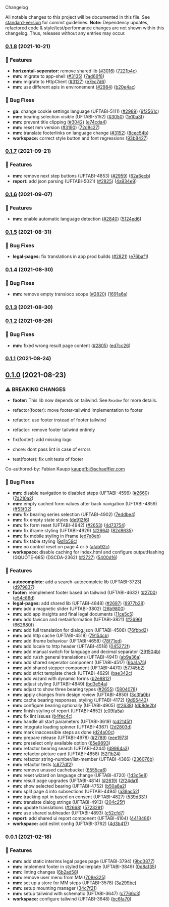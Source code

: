  Changelog

All notable changes to this project will be documented in this file. See [standard-version](https://github.com/conventional-changelog/standard-version) for commit guidelines.
**Note:** Dependency updates, refactored code & style/test/performance changes are not shown within this changelog. Thus, releases without any entries may occur.

### [0.1.8](https://github.com/Schaeffler-Group/frontend-schaeffler/compare/mm-v0.1.8...mm-v0.1.7) (2021-10-21)


### 🎸 Features

* **horizontal-seperator:** remove shared lib ([#3016](https://github.com/Schaeffler-Group/frontend-schaeffler/issues/3016)) ([7221b4c](https://github.com/Schaeffler-Group/frontend-schaeffler/commit/7221b4c54ece6899ff3027a523ab9ee0a2f3ea07))
* **mm:** migrate to app-shell ([#3135](https://github.com/Schaeffler-Group/frontend-schaeffler/issues/3135)) ([7ad66f8](https://github.com/Schaeffler-Group/frontend-schaeffler/commit/7ad66f8b8fd4ae438a0a68a6bcca9aea266fc3bb))
* **mm:** migrate to HttpClient ([#3127](https://github.com/Schaeffler-Group/frontend-schaeffler/issues/3127)) ([e7ec7d6](https://github.com/Schaeffler-Group/frontend-schaeffler/commit/e7ec7d63549df1f6db8145cd7be47d6d736ab534))
* **mm:** use different apis in environement ([#2984](https://github.com/Schaeffler-Group/frontend-schaeffler/issues/2984)) ([b20e4ac](https://github.com/Schaeffler-Group/frontend-schaeffler/commit/b20e4ac0a2620e0f1b0643beb713dc93a0210df8))


### 🐛 Bug Fixes

* **ga:** change cookie settings language (UFTABI-5111) ([#2989](https://github.com/Schaeffler-Group/frontend-schaeffler/issues/2989)) ([9f2561c](https://github.com/Schaeffler-Group/frontend-schaeffler/commit/9f2561c2fd0b024fc6922b123041265b9e877b47))
* **mm:** bearing selection visible (UFTABI-5152) ([#3050](https://github.com/Schaeffler-Group/frontend-schaeffler/issues/3050)) ([1e10a3f](https://github.com/Schaeffler-Group/frontend-schaeffler/commit/1e10a3f5bde5f10fa38d224f33f19846812edcea))
* **mm:** prevent title clipping ([#3042](https://github.com/Schaeffler-Group/frontend-schaeffler/issues/3042)) ([e74cda4](https://github.com/Schaeffler-Group/frontend-schaeffler/commit/e74cda4ec943f31542a70e457c56a91a190b3c49))
* **mm:** reset mm version ([#3190](https://github.com/Schaeffler-Group/frontend-schaeffler/issues/3190)) ([72d8c27](https://github.com/Schaeffler-Group/frontend-schaeffler/commit/72d8c27266d566db5407c682ce5bcf750908198b))
* **mm:** translate footerlinks on language change ([#3152](https://github.com/Schaeffler-Group/frontend-schaeffler/issues/3152)) ([8cec54b](https://github.com/Schaeffler-Group/frontend-schaeffler/commit/8cec54bad0cbc78d7585903da3d7ca15ecc9a23d))
* **workspace:** correct style button and font regressions ([93b8427](https://github.com/Schaeffler-Group/frontend-schaeffler/commit/93b8427b40554a19024ea30d765c546965d2f0e9))

### [0.1.7](https://github.com/Schaeffler-Group/frontend-schaeffler/compare/mm-v0.1.7...mm-v0.1.6) (2021-09-21)


### 🎸 Features

* **mm:** remove next step buttons (UFTABI-4853) ([#2959](https://github.com/Schaeffler-Group/frontend-schaeffler/issues/2959)) ([62a6ecb](https://github.com/Schaeffler-Group/frontend-schaeffler/commit/62a6ecb9efd0d2b33170a6eec6d83109680ef111))
* **report:** add json parsing (UFTABI-5021) ([#2825](https://github.com/Schaeffler-Group/frontend-schaeffler/issues/2825)) ([4a934e9](https://github.com/Schaeffler-Group/frontend-schaeffler/commit/4a934e9ef4edf32ba9302682895f49e06235d0c4))

### [0.1.6](https://github.com/Schaeffler-Group/frontend-schaeffler/compare/mm-v0.1.6...mm-v0.1.5) (2021-09-07)


### 🎸 Features

* **mm:** enable automatic language detection ([#2840](https://github.com/Schaeffler-Group/frontend-schaeffler/issues/2840)) ([5124ed6](https://github.com/Schaeffler-Group/frontend-schaeffler/commit/5124ed6393a9ba8c35ea316e152c033968681183))

### [0.1.5](https://github.com/Schaeffler-Group/frontend-schaeffler/compare/mm-v0.1.5...mm-v0.1.4) (2021-08-31)


### 🐛 Bug Fixes

* **legal-pages:** fix translations in app prod builds ([#2821](https://github.com/Schaeffler-Group/frontend-schaeffler/issues/2821)) ([e76baf1](https://github.com/Schaeffler-Group/frontend-schaeffler/commit/e76baf1c098e6a1065c4d401b633898ce42d97f9))

### [0.1.4](https://github.com/Schaeffler-Group/frontend-schaeffler/compare/mm-v0.1.4...mm-v0.1.3) (2021-08-30)


### 🐛 Bug Fixes

* **mm:** remove empty transloco scope ([#2820](https://github.com/Schaeffler-Group/frontend-schaeffler/issues/2820)) ([1691a6a](https://github.com/Schaeffler-Group/frontend-schaeffler/commit/1691a6aef1479d15cfce31d1c698fb99f42989b6))

### [0.1.3](https://github.com/Schaeffler-Group/frontend-schaeffler/compare/mm-v0.1.3...mm-v0.1.2) (2021-08-30)

### [0.1.2](https://github.com/Schaeffler-Group/frontend-schaeffler/compare/mm-v0.1.2...mm-v0.1.1) (2021-08-26)


### 🐛 Bug Fixes

* **mm:** fixed wrong result page content ([#2805](https://github.com/Schaeffler-Group/frontend-schaeffler/issues/2805)) ([ed7cc26](https://github.com/Schaeffler-Group/frontend-schaeffler/commit/ed7cc26545b0a63812549cdea6aa199398c853c3))

### [0.1.1](https://github.com/Schaeffler-Group/frontend-schaeffler/compare/mm-v0.1.1...mm-v0.1.0) (2021-08-24)

## [0.1.0](https://github.com/Schaeffler-Group/frontend-schaeffler/compare/mm-v0.1.0...mm-v0.0.1) (2021-08-23)


### ⚠ BREAKING CHANGES

* **footer:** This lib now depends on tailwind. See `Readme` for more details.

* refactor(footer): move footer-tailwind implementation to footer

* refactor: use footer instead of footer tailwind

* refactor: remove footer tailwind entirely

* fix(footer): add missing logo

* chore: dont pass lint in case of errors

* test(footer): fix unit tests of footer

Co-authored-by: Fabian Kaupp <kauppfbi@schaeffler.com>

### 🐛 Bug Fixes

* **mm:** disable navigation to disabled steps (UFTABI-4599) ([#2660](https://github.com/Schaeffler-Group/frontend-schaeffler/issues/2660)) ([7d210a2](https://github.com/Schaeffler-Group/frontend-schaeffler/commit/7d210a2fde083e71142262edc498fd521bc0c5e5))
* **mm:** empty cached form values after back navigation (UFTABI-4859) ([ff53f02](https://github.com/Schaeffler-Group/frontend-schaeffler/commit/ff53f0238e7f444469f2d7a1a8fd84083a236174))
* **mm:** fix bearing series selection (UFTABI-4902) ([7eddbe4](https://github.com/Schaeffler-Group/frontend-schaeffler/commit/7eddbe441fb9e1882e2d18795a6bd7501f2508e3))
* **mm:** fix empty state styles ([de912f6](https://github.com/Schaeffler-Group/frontend-schaeffler/commit/de912f6b2a70e7863c94c868fd9191e4fc958d7f))
* **mm:** fix form reset (UFTABI-4942) ([#2653](https://github.com/Schaeffler-Group/frontend-schaeffler/issues/2653)) ([4d73754](https://github.com/Schaeffler-Group/frontend-schaeffler/commit/4d737549bfd265e78812396d11547c47b6568ad1))
* **mm:** fix iframe styling (UFTABI-4929) ([#2664](https://github.com/Schaeffler-Group/frontend-schaeffler/issues/2664)) ([82d8635](https://github.com/Schaeffler-Group/frontend-schaeffler/commit/82d863541420a3630d2c8faf6d350cf54041d7a7))
* **mm:** fix mobile styling in iframe ([ed7e8eb](https://github.com/Schaeffler-Group/frontend-schaeffler/commit/ed7e8eb14ac3fbbf262c18df12a749e45e69d03f))
* **mm:** fix table styling ([9d1b59c](https://github.com/Schaeffler-Group/frontend-schaeffler/commit/9d1b59c4cb02ed70ad9a3146cc05ddcb46ba84c7))
* **mm:** no control reset on page 4 or 5 ([afab92c](https://github.com/Schaeffler-Group/frontend-schaeffler/commit/afab92cedc8872476714ef91080974e865817762))
* **workspace:** disable caching for index.html and configure outputHashing (GQUOTE-685) (DSCDA-2362) ([#2727](https://github.com/Schaeffler-Group/frontend-schaeffler/issues/2727)) ([5400d16](https://github.com/Schaeffler-Group/frontend-schaeffler/commit/5400d16ed0f1cab1caf7c3760724148ff996922f))


### 🎸 Features

* **autocomplete:** add a search-autocomplete lib (UFTABI-3723) ([d979837](https://github.com/Schaeffler-Group/frontend-schaeffler/commit/d979837a0e3390ae8cd43ad64b1713d40f7b69bd))
* **footer:** reimplement footer based on tailwind (UFTABI-4632) ([#2700](https://github.com/Schaeffler-Group/frontend-schaeffler/issues/2700)) ([e54c88d](https://github.com/Schaeffler-Group/frontend-schaeffler/commit/e54c88d08e472f2915bc0ce1770eac5b4e9cca07))
* **legal-pages:** add shared lib (UFTABI-4848) ([#2687](https://github.com/Schaeffler-Group/frontend-schaeffler/issues/2687)) ([8977b28](https://github.com/Schaeffler-Group/frontend-schaeffler/commit/8977b281d8adc3bf6705aaff5cb124af8fb8fea9))
* **mm:** add a magnetic slider (UFTABI-3802) ([26b9800](https://github.com/Schaeffler-Group/frontend-schaeffler/commit/26b98008712770d2410b325d66b02c4143752dee))
* **mm:** add app insights and final legal documents ([11ce5c5](https://github.com/Schaeffler-Group/frontend-schaeffler/commit/11ce5c5d98b584ce80725a7e83413cf2b2dee0e7))
* **mm:** add favicon and metainformation (UFTABI-3821) ([#2696](https://github.com/Schaeffler-Group/frontend-schaeffler/issues/2696)) ([662680f](https://github.com/Schaeffler-Group/frontend-schaeffler/commit/662680fbf551ab6ea8ca37eb22342a8b4695ff5f))
* **mm:** add full translation for dialog.json (UFTABI-4506) ([76fbbd2](https://github.com/Schaeffler-Group/frontend-schaeffler/commit/76fbbd210c4ce646de8a0ad13b8878c1f84dca12))
* **mm:** add http cache (UFTABI-4518) ([79154cb](https://github.com/Schaeffler-Group/frontend-schaeffler/commit/79154cb57f6155f08157a69ba898e76f1f4873c7))
* **mm:** add iframe behaviour (UFTABI-4658) ([78f71ed](https://github.com/Schaeffler-Group/frontend-schaeffler/commit/78f71ed0c69d8eef89b861aacc469053b5468d1d))
* **mm:** add locale to http header (UFTABI-4518) ([045272f](https://github.com/Schaeffler-Group/frontend-schaeffler/commit/045272fbf39090dc9f6b80864ebef725b83011d1))
* **mm:** add manual switch for language and decimal separator ([291504b](https://github.com/Schaeffler-Group/frontend-schaeffler/commit/291504b1a4bb92e896514dc2d9f033d7efc67bab))
* **mm:** add ru/zh general translations (UFTABI-4941) ([ab9a36a](https://github.com/Schaeffler-Group/frontend-schaeffler/commit/ab9a36abc2d112536cc78b40963914a4981addd8))
* **mm:** add shared seperator component (UFTABI-4517) ([6ba1a75](https://github.com/Schaeffler-Group/frontend-schaeffler/commit/6ba1a75a266ea8f0a93180738232e435fcb5c78c))
* **mm:** add shared stepper component (UFTABI-4470) ([57745b2](https://github.com/Schaeffler-Group/frontend-schaeffler/commit/57745b21d9be16fdc9c5463cd9c765cd64ccb718))
* **mm:** add strict template check (UFTABI-4629) ([bae342c](https://github.com/Schaeffler-Group/frontend-schaeffler/commit/bae342ca20680549d9a02d75958dd11a3aff210c))
* **mm:** add wizard with dynamic forms ([b2e9812](https://github.com/Schaeffler-Group/frontend-schaeffler/commit/b2e98125cc53a98fe585a273a7aee3348951310c))
* **mm:** adjust styling (UFTABI-4849) ([bd3e54a](https://github.com/Schaeffler-Group/frontend-schaeffler/commit/bd3e54a0918ef1aedd60e30f257871f69752684c))
* **mm:** adjust to show three bearing types ([#2655](https://github.com/Schaeffler-Group/frontend-schaeffler/issues/2655)) ([5804078](https://github.com/Schaeffler-Group/frontend-schaeffler/commit/5804078bb25ada5daa94f2d9ce1afb81bad89da1))
* **mm:** apply changes from design review (UFTABI-4850) ([3c3fa0b](https://github.com/Schaeffler-Group/frontend-schaeffler/commit/3c3fa0b2bcdbe1e18f67b14a33ce101907997f73))
* **mm:** cache bearing responses, styling (UFTABI-4172) ([9d95443](https://github.com/Schaeffler-Group/frontend-schaeffler/commit/9d954430f1a2184528cc07a872d14401508baa5a))
* **mm:** configure bearing optionally (UFTABI-4905) ([#2638](https://github.com/Schaeffler-Group/frontend-schaeffler/issues/2638)) ([db8de2b](https://github.com/Schaeffler-Group/frontend-schaeffler/commit/db8de2ba3fe2bec87dd9ca1d99e0f1e3bdfdc7f5))
* **mm:** finish styling of report (UFTABI-4852) ([c09fa5a](https://github.com/Schaeffler-Group/frontend-schaeffler/commit/c09fa5ae339d0df59169c8da8038d4cfb06e834c))
* **mm:** fix lint issues ([b4fec4c](https://github.com/Schaeffler-Group/frontend-schaeffler/commit/b4fec4c1de442df04a7439fdf430d447b9eba195))
* **mm:** handle all start parameters (UFTABI-3619) ([cd2145f](https://github.com/Schaeffler-Group/frontend-schaeffler/commit/cd2145f748bbc641015b638e8208412718211bf0))
* **mm:** integrate loading spinner (UFTABI-4367) ([2d2803d](https://github.com/Schaeffler-Group/frontend-schaeffler/commit/2d2803de1873e809a62c5d14987cf5c23a418b6a))
* **mm:** mark inaccessible steps as done ([d24a00c](https://github.com/Schaeffler-Group/frontend-schaeffler/commit/d24a00c17741aff0094e55dcdb088a339f596c0d))
* **mm:** prepare release (UFTABI-4978) ([#2789](https://github.com/Schaeffler-Group/frontend-schaeffler/issues/2789)) ([eee1973](https://github.com/Schaeffler-Group/frontend-schaeffler/commit/eee197367a76348ff57c047d0584069953fa5584))
* **mm:** preselect only available option ([65e9893](https://github.com/Schaeffler-Group/frontend-schaeffler/commit/65e9893335060f7ce1c2b92bc349c92ad632f159))
* **mm:** refactor bearing search (UFTABI-4244) ([d9964a3](https://github.com/Schaeffler-Group/frontend-schaeffler/commit/d9964a389065400c52d14ca7e87128fcbb3ad080))
* **mm:** refactor picture card (UFTABI-4858) ([52f1b24](https://github.com/Schaeffler-Group/frontend-schaeffler/commit/52f1b2471a79248e83aea0865c13d4829298325b))
* **mm:** refactor string-number/list-member (UFTABI-4366) ([236076b](https://github.com/Schaeffler-Group/frontend-schaeffler/commit/236076ba751c9e5f0c94a9fedda11a7a4ca97fb4))
* **mm:** refactor tests ([c877df2](https://github.com/Schaeffler-Group/frontend-schaeffler/commit/c877df2ec5d6c16d0150608561b7fa41b230c0eb))
* **mm:** remove unused cachebucket ([6555ca6](https://github.com/Schaeffler-Group/frontend-schaeffler/commit/6555ca6f0d2bdcdae5a8b2d2d47a6d7a1ed40225))
* **mm:** reset wizard on language change (UFTABI-4720) ([1d3c5e8](https://github.com/Schaeffler-Group/frontend-schaeffler/commit/1d3c5e8cc6295d2677ceb6a4540f7b9771aa90b9))
* **mm:** result page upgrades (UFTABI-4814) ([#2619](https://github.com/Schaeffler-Group/frontend-schaeffler/issues/2619)) ([2f24da1](https://github.com/Schaeffler-Group/frontend-schaeffler/commit/2f24da1168cdb8dc7431cdde77a1f5e512fddafb))
* **mm:** show selected bearing (UFTABI-4752) ([b50a8a2](https://github.com/Schaeffler-Group/frontend-schaeffler/commit/b50a8a2461a4d88c3a64309b0f63ee0c17929841))
* **mm:** split page 4 into subsections (UFTABI-4494) ([a39ac52](https://github.com/Schaeffler-Group/frontend-schaeffler/commit/a39ac52c66a769f59411ad06a425e75b501efa07))
* **mm:** tracking opt in based on consent (UFTABI-4827) ([539d331](https://github.com/Schaeffler-Group/frontend-schaeffler/commit/539d3319b5694c97d3eb71e2cc6483ec487fe121))
* **mm:** translate dialog strings (UFTABI-4913) ([204c25f](https://github.com/Schaeffler-Group/frontend-schaeffler/commit/204c25fc56d5450237741a6ef34cd6341e70d9be))
* **mm:** update translations ([#2668](https://github.com/Schaeffler-Group/frontend-schaeffler/issues/2668)) ([5723291](https://github.com/Schaeffler-Group/frontend-schaeffler/commit/5723291d4ca16c78a137dea61d78a701470924d3))
* **mm:** use shared subheader (UFTABI-4893) ([c52cfd7](https://github.com/Schaeffler-Group/frontend-schaeffler/commit/c52cfd7986eb6044eec2b6ef93691b04afd7e392))
* **report:** add shared ui report component (UFTABI-4104) ([4418486](https://github.com/Schaeffler-Group/frontend-schaeffler/commit/4418486859c3ea2045e4c7698131e33fb49e68b8))
* **workspace:** add eslint config (UFTABI-3762) ([4d3b417](https://github.com/Schaeffler-Group/frontend-schaeffler/commit/4d3b417a7a01b99d3c211203414c2bc80540a783))

### 0.0.1 (2021-02-18)


### 🎸 Features

* **mm:** add static interims legal pages page (UFTABI-3794) ([9bd3877](///commit/9bd38772ade8f3397b034528d528fc8732383e74))
* **mm:** implement footer in styled boilerplate (UFTABI-3849) ([0d8a135](///commit/0d8a135317d64a553db1c6ca79880a9d1589020f))
* **mm:** linting changes ([6b2ad58](///commit/6b2ad5871c05235a9801bb42fb9e13d732548dcc))
* **mm:** remove user menu from MM ([708e325](///commit/708e3253e0e1a9b0518b8a74469d79927c1d0f0d))
* **mm:** set up a store for MM steps (UFTABI-3578) ([3a299be](///commit/3a299be78a11076b5cdccf8247c9451ea404722f))
* **mm:** setup mounting manager ([34c7f21](///commit/34c7f21f64502b263921c3641a1561af99d3aaf7))
* **mm:** setup tailwind with schematic (UFTABI-3647) ([c7766c3](///commit/c7766c37d22de27da23c173dda495b8e008ce3c9))
* **workspace:** configure tailwind (UFTABI-3648) ([bc6fa70](///commit/bc6fa7016c1cfa2a2e484c9871e261d832b23cca))
